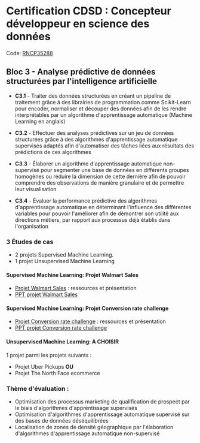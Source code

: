 # Certification CDSD : Concepteur développeur en science des données

Code: [RNCP35288](https://www.francecompetences.fr/recherche/rncp/35288/)

## Bloc 3 - Analyse prédictive de données structurées par l'intelligence artificielle

- **C3.1** - Traiter des données structurées en créant un pipeline de traitement grâce à des librairies de programmation comme Scikit-Learn pour encoder, normaliser et découper   des données afin de les rendre interprétables par un algorithme d'apprentissage automatique (Machine Learning en anglais)

- **C3.2** - Effectuer des analyses prédictives sur un jeu de données structurées   grâce à des algorithmes d'apprentissage automatique supervisés adaptés afin d'automatiser des tâches liées aux résultats des prédictions de ces algorithmes 

- **C3.3** - Élaborer un algorithme d'apprentissage automatique non-supervisé pour segmenter une base de données en différents groupes homogènes ou réduire la dimension de cette dernière afin de pouvoir comprendre des observations de manière granulaire et de permettre leur visualisation 

- **C3.4** - Évaluer la performance prédictive des algorithmes d'apprentissage automatique en déterminant l'influence des différentes variables pour pouvoir l'améliorer afin de démontrer son utilité aux directions métiers, par rapport aux processus déjà établis dans l'organisation

### 3 Études de cas

- 2 projets Supervised Machine Learning.
- 1 projet Unsupervised Machine Learning

#### Supervised Machine Learning: Projet Walmart Sales
- [Projet Walmart Sales](./Walmart%20Sales/README.md) : ressources et présentation
- [PPT projet Walmart Sales]()

#### Supervised Machine Learning: Projet Conversion rate challenge
- [Projet Conversion rate challenge](./Conversion%20rate%20challenge/README.md) : ressources et présentation
- [PPT projet Conversion rate challenge]()

#### Unsupervised Machine Learning: A CHOISIR
1 projet parmi les projets suivants :
- Projet Uber Pickups
**OU**
- Projet The North Face ecommerce

### Thème d'évaluation :

- Optimisation des processus marketing de qualification de prospect par le biais d'algorithmes d'apprentissage supervisés
- Optimisation d'algorithmes d'apprentissage automatique supervisé sur des bases de données déséquilibrées
- Localisation de zones de densité géographique par l'élaboration d'algorithmes d'apprentissage automatique non-supervisé
